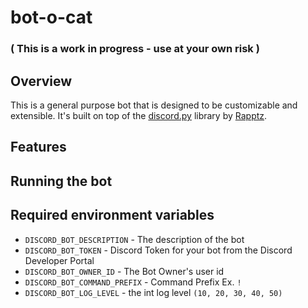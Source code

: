 # bot-o-cat

### ( This is a work in progress - use at your own risk )

## Overview

This is a general purpose bot that is designed to be customizable and extensible. It's built on top of the [discord.py](github.com/Rapptz/discord.py) library by [Rapptz](github.com/Rapptz).

## Features

## Running the bot

## Required environment variables

- `DISCORD_BOT_DESCRIPTION` - The description of the bot
- `DISCORD_BOT_TOKEN` - Discord Token for your bot from the Discord Developer Portal
- `DISCORD_BOT_OWNER_ID` - The Bot Owner's user id
- `DISCORD_BOT_COMMAND_PREFIX` - Command Prefix Ex. `!`
- `DISCORD_BOT_LOG_LEVEL` - the int log level `(10, 20, 30, 40, 50)`
